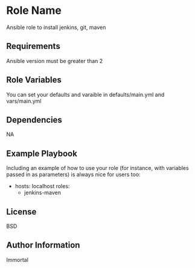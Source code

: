 Role Name
=========

Ansible role to install jenkins, git, maven

Requirements
------------

Ansible version must be greater than 2

Role Variables
--------------

You can set your defaults and varaible in defaults/main.yml and vars/main.yml

Dependencies
------------

NA

Example Playbook
----------------

Including an example of how to use your role (for instance, with variables passed in as parameters) is always nice for users too:

  - hosts: localhost
    roles:
      - jenkins-maven

License
-------

BSD

Author Information
------------------

Immortal
